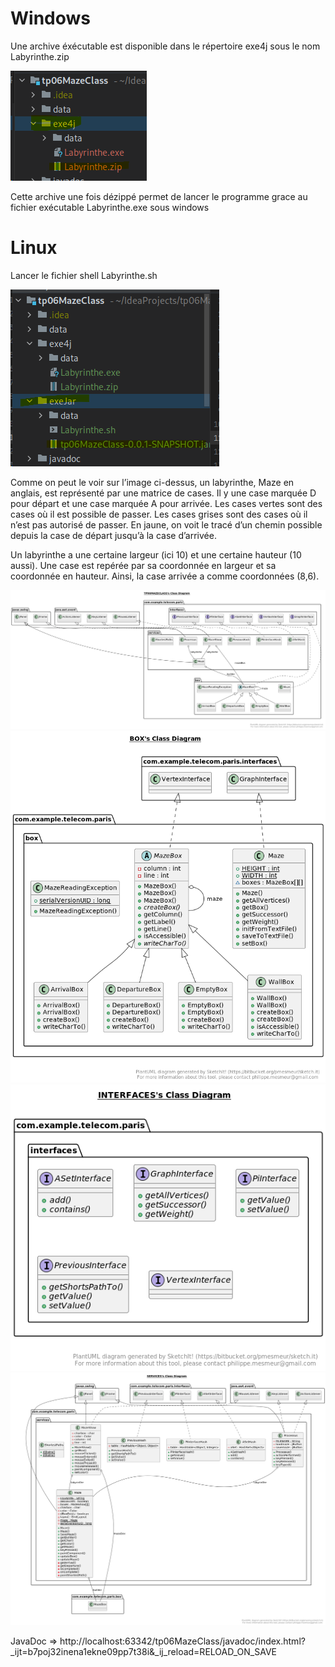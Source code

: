 # **Windows**

Une archive éxécutable est disponible dans le répertoire exe4j sous le nom Labyrinthe.zip

![img_4.png](img_4.png)

Cette archive une fois dézippé permet de lancer le programme grace au fichier exécutable Labyrinthe.exe sous windows

# **Linux**

Lancer le fichier shell Labyrinthe.sh

![img_5.png](img_5.png)

Comme on peut le voir sur l’image ci-dessus, un labyrinthe, Maze en anglais, est représenté par une matrice de cases. Il
y une case marquée D pour départ et une case marquée A pour arrivée. Les cases vertes sont des cases où il est possible
de passer. Les cases grises sont des cases où il n’est pas autorisé de passer. En jaune, on voit le tracé d’un chemin
possible depuis la case de départ jusqu’à la case d’arrivée.

Un labyrinthe a une certaine largeur (ici 10) et une certaine hauteur (10 aussi). Une case est repérée par sa coordonnée
en largeur et sa coordonnée en hauteur. Ainsi, la case arrivée a comme coordonnées (8,6).

![img.png](img.png)
![img_1.png](img_1.png)
![img_2.png](img_2.png)
![img_3.png](img_3.png)

JavaDoc
=> http://localhost:63342/tp06MazeClass/javadoc/index.html?_ijt=b7poj32inena1ekne09pp7t38i&_ij_reload=RELOAD_ON_SAVE